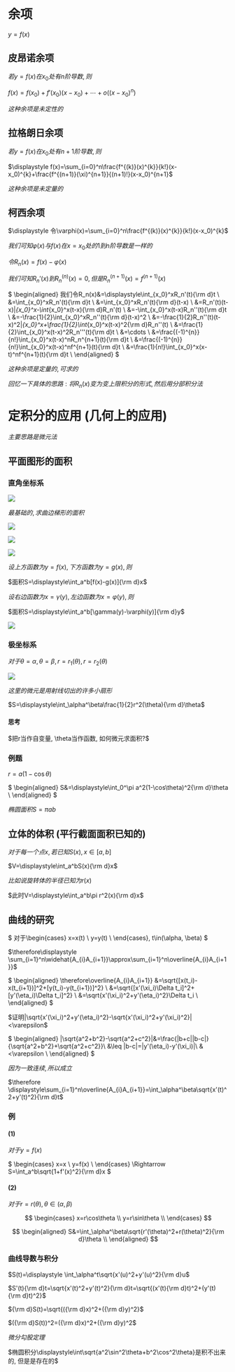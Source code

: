 # 余项

$y=f(x)$

## 皮昂诺余项

$若y=f(x)在x_0处有n阶导数, 则$

$\displaystyle f(x)=f(x_0)+f'(x_0)(x-x_0)+\cdots +o((x-x_0)^n)$

$这种余项是未定性的$

## 拉格朗日余项

$若y=f(x)在x_0处有n+1阶导数, 则$

$\displaystyle f(x)=\sum_{i=0}^n\frac{f^{(k)}(x)^{k}}{k!}(x-x_0)^{k}+\frac{f^{(n+1)}(\xi)^{n+1}}{(n+1)!}(x-x_0)^{n+1}$

$这种余项是未定量的$

## 柯西余项

$\displaystyle 令\varphi(x)=\sum_{i=0}^n\frac{f^{(k)}(x)^{k}}{k!}(x-x_0)^{k}$

$我们可知\varphi(x)与f(x)在x=x_0处的1到n阶导数是一样的$

$令R_n(x)=f(x)-\varphi(x)$

$我们可知R_n'(x)到R_n^{(n)}(x)=0, 但是R_n^{(n+1)}(x)=f^{(n+1)}(x)$

$
\begin{aligned}
我们令R_n(x)&=\displaystyle\int_{x_0}^xR_n'(t){\rm d}t \\
&=\int_{x_0}^xR_n'(t){\rm d}t \\
&=\int_{x_0}^xR_n'(t){\rm d}(t-x) \\
&=R_n'(t)(t-x)|_{x_0}^x-\int_{x_0}^x(t-x){\rm d}R_n'(t) \\
&=-\int_{x_0}^x(t-x)R_n''(t){\rm d}t \\
&=-\frac{1}{2}\int_{x_0}^xR_n''(t){\rm d}(t-x)^2 \\
&=-\frac{1}{2}R_n''(t)(t-x)^2|_{x_0}^x+\frac{1}{2}\int_{x_0}^x(t-x)^2{\rm d}R_n''(t) \\
&=\frac{1}{2}\int_{x_0}^x(t-x)^2R_n'''(t){\rm d}t \\
&=\cdots \\
&=\frac{(-1)^{n}}{n!}\int_{x_0}^x(t-x)^nR_n^{n+1}(t){\rm d}t \\
&=\frac{(-1)^{n}}{n!}\int_{x_0}^x(t-x)^nf^{n+1}(t){\rm d}t \\
&=\frac{1}{n!}\int_{x_0}^x(x-t)^nf^{n+1}(t){\rm d}t \\
\end{aligned}
$

$这种余项是定量的, 可求的$

$回忆一下具体的思路: 将R_n(x)变为变上限积分的形式, 然后用分部积分法$


# 定积分的应用 (几何上的应用)

$主要思路是微元法$

## 平面图形的面积

### 直角坐标系

![](2020-12-17-14-36-00.png)

$最基础的, 求曲边梯形的面积$

![](2020-12-17-14-37-45.png)

![](2020-12-17-14-48-31.png)

![](2020-12-17-14-50-22.png)

$设上方函数为y=f(x), 下方函数为y=g(x), 则$

$面积S=\displaystyle\int_a^b[f(x)-g(x)]{\rm d}x$

$设右边函数为x=\gamma(y), 左边函数为x=\varphi(y), 则$

$面积S=\displaystyle\int_a^b[\gamma(y)-\varphi(y)]{\rm d}y$

![](2020-12-17-15-07-55.png)

### 极坐标系

$对于\theta=\alpha, \theta=\beta, r=r_1(\theta), r=r_2(\theta)$

![](2020-12-17-15-19-59.png)

$这里的微元是用射线切出的许多小扇形$

$S=\displaystyle\int_\alpha^\beta\frac{1}{2}r^2(\theta){\rm d}\theta$

#### 思考

$把r当作自变量, \theta当作函数, 如何微元求面积?$

### 例题

$r=a(1-\cos\theta)$

$
\begin{aligned}
S&=\displaystyle\int_0^\pi a^2(1-\cos\theta)^2{\rm d}\theta \\
\end{aligned}
$

$椭圆面积S=\pi ab$

## 立体的体积 (平行截面面积已知的)

$对于每一个点x, 若已知S(x), x\in [a,b]$

$V=\displaystyle\int_a^bS(x){\rm d}x$

$比如说旋转体的半径已知为r(x)$

$此时V=\displaystyle\int_a^b\pi r^2(x){\rm d}x$

## 曲线的研究

$
对于\begin{cases}
x=x(t) \\
y=y(t) \\
\end{cases}, t\in(\alpha, \beta)
$

$\therefore\displaystyle \sum_{i=1}^n\widehat{A_{i}A_{i+1}}\approx\sum_{i=1}^n\overline{A_{i}A_{i+1}}$

$
\begin{aligned}
\therefore\overline{A_{i}A_{i+1}}
&=\sqrt{[x(t_i)-x(t_{i+1})]^2+[y(t_i)-y(t_{i+1})]^2} \\
&=\sqrt{[x'(\xi_i)\Delta t_i]^2+[y'(\eta_i)\Delta t_i]^2} \\
&=\sqrt{x'(\xi_i)^2+y'(\eta_i)^2}\Delta t_i \\
\end{aligned}
$

$证明|\sqrt{x'(\xi_i)^2+y'(\eta_i)^2}-\sqrt{x'(\xi_i)^2+y'(\xi_i)^2}|<\varepsilon$

$
\begin{aligned}
|\sqrt{a^2+b^2}-\sqrt{a^2+c^2}|&=\frac{|b+c||b-c|}{\sqrt{a^2+b^2}+\sqrt{a^2+c^2}}\\
&\leq |b-c|=|y'(\eta_i)-y'(\xi_i)|\\
&<\varepsilon \\
\end{aligned}
$

$因为一致连续, 所以成立$

$\therefore \displaystyle\sum_{i=1}^n\overline{A_{i}A_{i+1}}=\int_\alpha^\beta\sqrt{x'(t)^2+y'(t)^2}{\rm d}t$

### 例

#### (1)

$对于y=f(x)$

$
\begin{cases}
x=x \\
y=f(x) \\
\end{cases}
\Rightarrow
S=\int_a^b\sqrt{1+f'(x)^2}{\rm d}x
$

#### (2)

$对于r=r(\theta), \theta\in(\alpha, \beta)$

$$
\begin{cases}
x=r\cos\theta \\
y=r\sin\theta \\
\end{cases}
$$

$$
\begin{aligned}
S&=\int_\alpha^\beta\sqrt{r'(\theta)^2+r(\theta)^2}{\rm d}\theta \\
\end{aligned}
$$


### 曲线导数与积分

$S(t)=\displaystyle \int_\alpha^t\sqrt{x'(u)^2+y'(u)^2}{\rm d}u$

$S'(t){\rm d}t=\sqrt{x'(t)^2+y'(t)^2}{\rm d}t=\sqrt{(x'(t){\rm d}t)^2+(y'(t){\rm d}t)^2}$

${\rm d}S(t)=\sqrt{({\rm d}x)^2+({\rm d}y)^2}$

$({\rm d}S(t))^2=({\rm d}x)^2+({\rm d}y)^2$

$微分勾股定理$


$椭圆积分\displaystyle\int\sqrt{a^2\sin^2\theta+b^2\cos^2\theta}是积不出来的, 但是是存在的$
